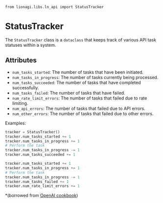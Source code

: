 ```
from lionagi.libs.ln_api import StatusTracker
```

# StatusTracker

The `StatusTracker` class is a `dataclass` that keeps track of various API task statuses within a system. 

## Attributes

- `num_tasks_started`: The number of tasks that have been initiated.
- `num_tasks_in_progress`: The number of tasks currently being processed.
- `num_tasks_succeeded`: The number of tasks that have completed successfully.
- `num_tasks_failed`: The number of tasks that have failed.
- `num_rate_limit_errors`: The number of tasks that failed due to rate limiting.
- `num_api_errors`: The number of tasks that failed due to API errors.
- `num_other_errors`: The number of tasks that failed due to other errors.

Examples:
```python
tracker = StatusTracker()
tracker.num_tasks_started += 1
tracker.num_tasks_in_progress += 1
# Perform the task
tracker.num_tasks_in_progress -= 1
tracker.num_tasks_succeeded += 1

tracker.num_tasks_started += 1
tracker.num_tasks_in_progress += 1
# Perform the task
tracker.num_tasks_in_progress -= 1
tracker.num_tasks_failed += 1
tracker.num_rate_limit_errors += 1
```


*(borrowed from [OpenAI cookbook](https://github.com/openai/openai-cookbook/blob/main/examples/api_request_parallel_processor.py))

